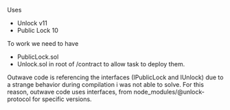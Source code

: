 Uses
- Unlock v11
- Public Lock 10

To work we need to have 
- PublicLock.sol 
- Unlock.sol
in root of /contract to allow task to deploy them.

Outwave code is referencing the interfaces (IPublicLock and IUnlock) due to a strange behavior during compilation i was not able to solve.
For this reason, outwave code uses interfaces, from node_modules/@unlock-protocol for specific versions.